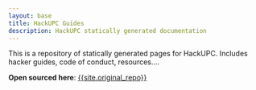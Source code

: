 ```yaml
---
layout: base
title: HackUPC Guides
description: HackUPC statically generated documentation
---
```


This is a repository of statically generated pages for HackUPC. Includes hacker guides, code of conduct, resources....

**Open sourced here**: [{{site.original_repo}}]({{site.original_repo}})